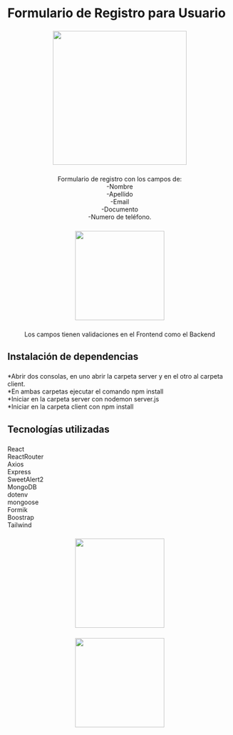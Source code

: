 <h1 align="left">Formulario de Registro para Usuario</h1>

###

<div align="center">
  <img height="300" src="https://i.ibb.co/DWGzSj1/Captura-de-pantalla-2023-05-07-221438.png"  />
</div>

###

<p align="center">Formulario de registro con los campos  de:<br>-Nombre<br>-Apellido <br>-Email<br>-Documento <br>-Numero de teléfono.</p>

###

<div align="center">
  <img height="200" src="https://i.ibb.co/LkDSPpN/campos-requeridos.png"  />
</div>

###

<p align="center">Los campos tienen validaciones en el Frontend como el Backend</p>

###

<h2 align="left">Instalación de dependencias</h2>

###

<p align="left">*Abrir dos consolas, en uno abrir la carpeta server y en el otro al carpeta client.<br>*En ambas carpetas ejecutar el comando npm install<br>*Iniciar en la carpeta server con nodemon server.js<br>*Iniciar en la carpeta client con npm install</p>

###

<h2 align="left">Tecnologías utilizadas</h2>

###

<p align="left">React<br>ReactRouter<br>Axios<br>Express<br>SweetAlert2<br>MongoDB<br>dotenv<br>mongoose<br>Formik<br>Boostrap<br>Tailwind</p>

###

<div align="left">
</div>

###

<div align="center">
  <img height="200" src="https://i.ibb.co/dDGb8Mr/registroexitoso.png"  />
</div>

###

<div align="center">
  <img height="200" src="https://i.ibb.co/7YBR0yZ/basededatos.png"  />
</div>

###
